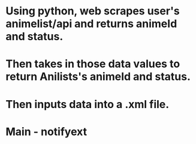 # Using python, web scrapes user's animelist/api and returns animeId and status.
# Then takes in those data values to return Anilists's animeId and status.
# Then inputs data into a .xml file.
# Main - notifyext

